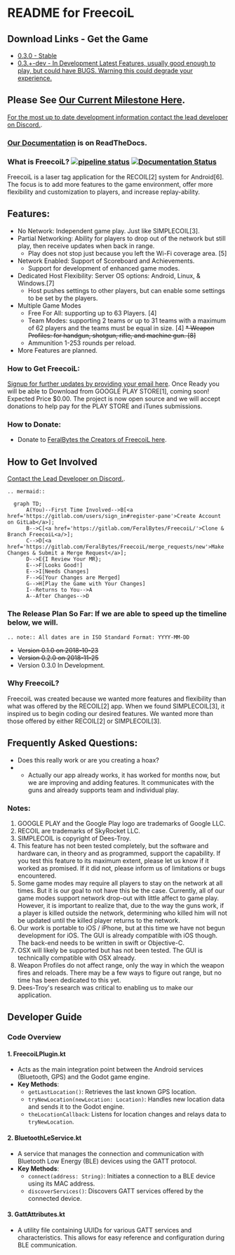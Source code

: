 # README for FreecoiL

## Download Links - Get the Game

* [0.3.0 - Stable](https://drive.google.com/file/d/1qIWfmgSsaWbF8WLBRPBkmSJb11C4e1Jw/view?usp=sharing)
* [0.3.+-dev - In Development Latest Features, usually good enough to play, but could have BUGS. Warning this could degrade your experience.](https://drive.google.com/file/d/1THbg9BwNtv8ctvvBAkzK-RuvVdSRedUj/view?usp=sharing)

## Please See [Our Current Milestone Here](https://gitlab.com/FeralBytes/FreecoiL/-/milestones/3).
[For the most up to date development information contact the lead developer on Discord.](https://discordapp.com/invite/tn4hThV).

### [Our Documentation](https://freecoil.readthedocs.io/en/master/) is on ReadTheDocs.

### What is FreecoiL?   [![pipeline status](https://gitlab.com/FeralBytes/FreecoiL/badges/master/pipeline.svg)](https://gitlab.com/FeralBytes/FreecoiL/-/commits/master) [![Documentation Status](https://readthedocs.org/projects/freecoil/badge/?version=latest)](https://freecoil.readthedocs.io/en/latest/)
FreecoiL is a laser tag application for the RECOIL[2] system for Android[6]. The focus is to add more features to the game environment, offer more flexibility and customization to players, and increase replay-ability. 

## Features:

* No Network: Independent game play. Just like SIMPLECOIL[3].
* Partial Networking: Ability for players to drop out of the network but still play, then receive updates when back in range. 
  * Play does not stop just because you left the Wi-Fi coverage area. [5]
* Network Enabled: Support of Scoreboard and Achievements.
  * Support for development of enhanced game modes.
* Dedicated Host Flexibility: Server OS options: Android, Linux, & Windows.[7]
  * Host pushes settings to other players, but can enable some settings to be set by the players.
* Multiple Game Modes
  * Free For All: supporting up to 63 Players. [4]
  * Team Modes: supporting 2 teams or up to 31 teams with a maximum of 62 players and the teams must be equal in size. [4]
  <del>* Weapon Profiles: for handgun, shotgun, rifle, and machine gun. [8]</del>
  * Ammunition 1-253 rounds per reload.   
* More Features are planned.

### How to Get FreecoiL:

[Signup for further updates by providing your email here](https://docs.google.com/forms/d/e/1FAIpQLSd-ZglY7iiT7ToqPvR-o6Bv0AsBIz9rJWOAWz83Mygj_GL-Yw/viewform).
Once Ready you will be able to Download from GOOGLE PLAY STORE[1], coming soon! Expected Price $0.00. The project is now open source and we will accept donations to help pay for the PLAY STORE and iTunes submissions.

### How to Donate:

* Donate to [FeralBytes the Creators of FreecoiL here](https://www.paypal.me/FeralBytes).

## How to Get Involved

[Contact the Lead Developer on Discord.](https://discordapp.com/invite/tn4hThV).
```eval_rst
.. mermaid::

  graph TD;
      A(You)--First Time Involved-->B[<a href='https://gitlab.com/users/sign_in#register-pane'>Create Account on GitLab</a>];
      B-->C[<a href='https://gitlab.com/FeralBytes/FreecoiL/'>Clone & Branch FreecoiL<a/>];
      C-->D[<a href='https://gitlab.com/FeralBytes/FreecoiL/merge_requests/new'>Make Changes & Submit a Merge Request</a>];
      D-->E{I Review Your MR};
      E-->F[Looks Good!]
      E-->I[Needs Changes]
      F-->G[Your Changes are Merged]
      G-->H[Play the Game with Your Changes]
      I--Returns to You-->A
      A--After Changes-->D
```

### The Release Plan So Far: If we are able to speed up the timeline below, we will.

```eval_rst
.. note:: All dates are in ISO Standard Format: YYYY-MM-DD
```
* <del>Version 0.1.0 on 2018-10-23</del>
* <del>Version 0.2.0 on 2018-11-25</del>
* Version 0.3.0 In Development.

### Why FreecoiL?

FreecoiL was created because we wanted more features and flexibility than what was offered by the RECOIL[2] app. When we found SIMPLECOIL[3], it inspired us to begin coding our desired features. We wanted more than those offered by either RECOIL[2] or SIMPLECOIL[3].

## Frequently Asked Questions:

* Does this really work or are you creating a hoax? 
* * Actually our app already works, it has worked for months now, but we are improving and adding features. It communicates with the guns and already supports team and individual play.

### Notes:

1. GOOGLE PLAY and the Google Play logo are trademarks of Google LLC.
2. RECOIL are trademarks of SkyRocket LLC.
3. SIMPLECOIL is copyright of Dees-Troy.
4. This feature has not been tested completely, but the software and hardware can, in theory and as programmed, support the capability. If you test this feature to its maximum extent, please let us know if it worked as promised. If it did not, please inform us of limitations or bugs encountered.
5. Some game modes may require all players to stay on the network at all times. But it is our goal to not have this be the case. Currently, all of our game modes support network drop-out with little affect to game play. However, it is important to realize that, due to the way the guns work, if a player is killed outside the network, determining who killed him will not be updated until the killed player returns to the network.
6. Our work is portable to iOS / iPhone, but at this time we have not begun development for iOS. The GUI is already compatible with iOS though. The back-end needs to be written in swift or Objective-C.
7. OSX will likely be supported but has not been tested. The GUI is technically compatible with OSX already.
8. Weapon Profiles do not affect range, only the way in which the weapon fires and reloads. There may be a few ways to figure out range, but no time has been dedicated to this yet.
9. Dees-Troy's research was critical to enabling us to make our application. 

## Developer Guide

### Code Overview

#### 1. **FreecoiLPlugin.kt**
   - Acts as the main integration point between the Android services (Bluetooth, GPS) and the Godot game engine.
   - **Key Methods**:
     - `getLastLocation()`: Retrieves the last known GPS location.
     - `tryNewLocation(newLocation: Location)`: Handles new location data and sends it to the Godot engine.
     - `theLocationCallback`: Listens for location changes and relays data to `tryNewLocation`.

#### 2. **BluetoothLeService.kt**
   - A service that manages the connection and communication with Bluetooth Low Energy (BLE) devices using the GATT protocol.
   - **Key Methods**:
     - `connect(address: String)`: Initiates a connection to a BLE device using its MAC address.
     - `discoverServices()`: Discovers GATT services offered by the connected device.

#### 3. **GattAttributes.kt**
   - A utility file containing UUIDs for various GATT services and characteristics. This allows for easy reference and configuration during BLE communication.
